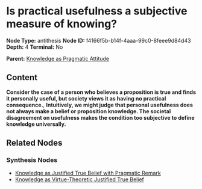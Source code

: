 # Is practical usefulness a subjective measure of knowing?

**Node Type:** antithesis
**Node ID:** f4166f5b-b14f-4aaa-99c0-8feee9d84d43
**Depth:** 4
**Terminal:** No

**Parent:** [Knowledge as Pragmatic Attitude](knowledge-as-pragmatic-attitude-synthesis-a92072a6-06b6-410c-a18f-2a7fe8772d41.md)

## Content

**Consider the case of a person who believes a proposition is true and finds it personally useful, but society views it as having no practical consequence.**, **Intuitively, we might judge that personal usefulness does not always make a belief or proposition knowledge. The societal disagreement on usefulness makes the condition too subjective to define knowledge universally.**

## Related Nodes

### Synthesis Nodes

- [Knowledge as Justified True Belief with Pragmatic Remark](knowledge-as-justified-true-belief-with-pragmatic-remark-synthesis-1b28d51a-2378-4d83-acd7-071a5015895f.md)
- [Knowledge as Virtue-Theoretic Justified True Belief](knowledge-as-virtue-theoretic-justified-true-belief-synthesis-c3a5b5e4-951c-4d9d-b22f-f47fbf1be958.md)
